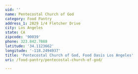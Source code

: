 ```yaml
---
uid: ''
name: Pentecostal Church of God
category: Food Pantry
address_1: 2829 1/4 Fletcher Drive
city: Los Angeles
state: CA
zipcode: '90039'
phone: 323.842.7888
latitude: '34.1123662'
longitude: '-118.2494937'
title: 'Pentecostal Church of God, Food Oasis Los Angeles'
uri: /food-pantry/pentecostal-church-of-god/

---
```


